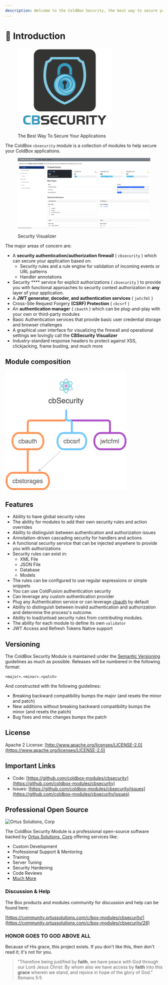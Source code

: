 ```yaml
---
description: Welcome to the ColdBox Security, the best way to secure your ColdBox apps.
---
```


# 🔏 Introduction

<figure><img src=".gitbook/assets/CBSecurity-S-darkbg.png" alt=""><figcaption><p>The Best Way To Secure Your Applications</p></figcaption></figure>

The ColdBox `cbsecurity` module is a collection of modules to help secure your ColdBox applications.



<figure><img src=".gitbook/assets/cbsecurity-3-visualizer.png" alt=""><figcaption><p>Security Visualizer</p></figcaption></figure>



The major areas of concern are:

* A **security authentication/authorization firewall** ( `cbsecurity` ) which can secure your application based on:
  * Security rules and a rule engine for validation of incoming events or URL patterns
  * Handler annotations
* Security **** service for explicit authorizations ( `cbsecurity` ) to provide you with functional approaches to security context authorization in **any** layer of your application.
* A **JWT generator, decoder, and authentication services** ( `jwtcfml` )&#x20;
* Cross-Site Request Forgery **(CSRF) Protection** ( `cbcsrf` )
* An **authentication manage**r ( `cbauth` ) which can be plug-and-play with your own or third-party modules
* Basic Authentication services that provide basic user credential storage and browser challenges
* A graphical user interface for visualizing the firewall and operational settings we lovingly call the **CBSecurity Visualizer**
* Industry-standard response headers to protect against XSS, clickjacking, frame busting, and much more

## Module composition

![CBSecurity consumes several other modules and leverages cbstorages for storage.](.gitbook/assets/cbSecurity-Modules.png)

## Features

* Ability to have global security rules
* The ability for modules to add their own security rules and action overrides
* Ability to distinguish between authentication and authorization issues
* Annotation-driven cascading security for handlers and actions
* A functional security service that can be injected anywhere to provide you with authorizations
* Security rules can exist in:
  * XML File
  * JSON File
  * Database
  * Models
* The rules can be configured to use regular expressions or simple snippets
* You can use ColdFusion authentication security
* Can leverage any custom authentication provider
* Plug any Authentication service or can leverage [cbauth](https://github.com/elpete/cbauth) by default
* Ability to distinguish between invalid authentication and authorization and determine the process's outcome. &#x20;
* Ability to load/unload security rules from contributing modules.
* The ability for each module to define its own `validator`
* JWT Access and Refresh Tokens Native support

## Versioning <a href="#versioning" id="versioning"></a>

The ColdBox Security Module is maintained under the [Semantic Versioning](http://semver.org/) guidelines as much as possible. Releases will be numbered in the following format:

```
<major>.<minor>.<patch>
```

And constructed with the following guidelines:

* Breaking backward compatibility bumps the major (and resets the minor and patch)
* New additions without breaking backward compatibility bumps the minor (and resets the patch)
* Bug fixes and misc changes bumps the patch

## License <a href="#license" id="license"></a>

Apache 2 License: [http://www.apache.org/licenses/LICENSE-2.0](https://www.apache.org/licenses/LICENSE-2.0)​

## Important Links <a href="#important-links" id="important-links"></a>

* Code: [https://github.com/coldbox-modules/cbsecurity](https://github.com/coldbox-modules/cbsecurity)​
* Issues: [https://github.com/coldbox-modules/cbsecurity/issues](https://github.com/coldbox-modules/cbsecurity/issues)

## Professional Open Source <a href="#professional-open-source" id="professional-open-source"></a>

![Ortus Solutions, Corp](https://blobscdn.gitbook.com/v0/b/gitbook-28427.appspot.com/o/assets%2F-LA-UVvG0NM7NpDzssBL%2F-LA-Uaei0WzTH7Su5CR7%2F-LA-UqN1BRXynZ7RUVO7%2Fortussolutions\_button.png?generation=1523647999385555\&alt=media)

The ColdBox Security Module is a professional open-source software backed by [Ortus Solutions, Corp](http://www.ortussolutions.com/services) offering services like:

* Custom Development
* Professional Support & Mentoring
* Training
* Server Tuning
* Security Hardening
* Code Reviews
* [Much More](http://www.ortussolutions.com/services)

### Discussion & Help

The Box products and modules community for discussion and help can be found here:

[https://community.ortussolutions.com/c/box-modules/cbsecurity/](https://community.ortussolutions.com/c/box-modules/cbsecurity/26)

### HONOR GOES TO GOD ABOVE ALL <a href="#honor-goes-to-god-above-all" id="honor-goes-to-god-above-all"></a>

Because of His grace, this project exists. If you don't like this, then don't read it; it's not for you.

> "Therefore being justified by **faith**, we have peace with God through our Lord Jesus Christ: By whom also we have access by **faith** into this **grace** wherein we stand, and rejoice in hope of the glory of God." Romans 5:5
